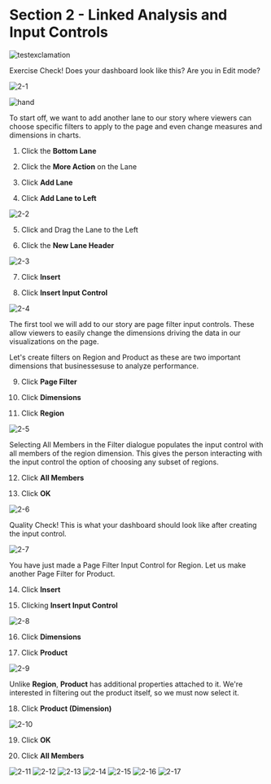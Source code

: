 # Section 2 - Linked Analysis and Input Controls

![testexclamation](https://user-images.githubusercontent.com/92877810/138245126-85e58f47-4490-4413-a734-9d2704c03583.png)

Exercise Check! Does your dashboard look like this? Are you in Edit mode?

![2-1](https://user-images.githubusercontent.com/92877810/138248049-fb8e41b1-69dd-4915-b13d-58ae0bbd7e40.png)

![hand](https://user-images.githubusercontent.com/92877810/138340165-82f328fc-692a-42bf-95cf-6149185a0c72.png)

To start off, we want to add another lane to our story where viewers can choose specific filters to apply to the page and even change measures and dimensions in charts.

1. Click the **Bottom Lane** 

2. Click the **More Action** on the Lane

3. Click **Add Lane**

4. Click **Add Lane to Left**

![2-2](https://user-images.githubusercontent.com/92877810/138248050-d8117850-ec3c-452d-a481-7289643113b4.png)

5. Click and Drag the Lane to the Left

6. Click the **New Lane Header** 

![2-3](https://user-images.githubusercontent.com/92877810/138248053-008906a9-1ace-44b6-8df6-f79125738edf.png)

7. Click **Insert**

8. Click **Insert Input Control**

![2-4](https://user-images.githubusercontent.com/92877810/138248054-c10cb4e9-6110-4d02-9e68-bc26128de09f.png)

The first tool we will add to our story are page filter input controls. These allow viewers to easily change the dimensions driving the data in our visualizations on the page.
 
Let's create filters on Region and Product as these are two important dimensions that businessesuse to analyze performance.

9. Click **Page Filter**

10. Click **Dimensions**

11. Click **Region**

![2-5](https://user-images.githubusercontent.com/92877810/138248494-b2136976-bcd3-40cb-b01f-2f34c349298d.png)

Selecting All Members in the Filter dialogue populates the input control with all members of the region dimension. This gives the person interacting with the input control the option of choosing any subset of regions. 

12. Click **All Members**

13. Click **OK**

![2-6](https://user-images.githubusercontent.com/92877810/138248498-661e6201-fe07-4fae-92cf-13905f7036c1.png)

Quality Check! This is what your dashboard should look like after creating the input control. 

![2-7](https://user-images.githubusercontent.com/92877810/138248499-3196d78f-f52e-4f19-830c-107e0cb27eaf.png)

You have just made a Page Filter Input Control for Region. Let us make another Page Filter for Product. 

14. Click **Insert**

15. Clicking **Insert Input Control**

![2-8](https://user-images.githubusercontent.com/92877810/138248502-0cfaf2b1-ec0a-4b94-a846-28157416a014.png)

16. Click **Dimensions**

17. Click **Product**

![2-9](https://user-images.githubusercontent.com/92877810/138248503-9de13547-bbb3-4c1f-8b00-0e3fa519e170.png)

Unlike **Region**, **Product** has additional properties attached to it. We're interested in filtering out the product itself, so we must now select it.  

18. Click **Product (Dimension)**

![2-10](https://user-images.githubusercontent.com/92877810/138248504-be999bca-5717-43bf-a70a-85b50ddcf39a.png)

19. Click **OK**

20. Click **All Members**

![2-11](https://user-images.githubusercontent.com/92877810/138248505-7a940e8a-e9dd-4831-902b-fbe4bf70da26.png)
![2-12](https://user-images.githubusercontent.com/92877810/138248506-e3dc6193-3ac3-4115-b5d2-5a387413f4b2.png)
![2-13](https://user-images.githubusercontent.com/92877810/138248507-9f79995c-08c3-4f80-a91b-d3731041ef1f.png)
![2-14](https://user-images.githubusercontent.com/92877810/138248510-367a84b7-0af0-4809-84de-ee8dad522878.png)
![2-15](https://user-images.githubusercontent.com/92877810/138248511-b6d76690-aa52-400f-8a3a-29adc637a549.png)
![2-16](https://user-images.githubusercontent.com/92877810/138248513-28c54744-f3b5-41fc-a254-cd58342803fa.png)
![2-17](https://user-images.githubusercontent.com/92877810/138248515-3c5a4512-59cf-4f60-bbd2-bfa0a1cf555e.png)
